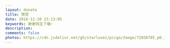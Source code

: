 ```yaml
---
layout: donate
title: 赞赏
date: 2018-12-20 23:13:05
keywords: 谢谢饲主了喵~
description: 
comments: false
photos: https://cdn.jsdelivr.net/gh/starlovei/picgo/Image/72858785_p0.jpg
---
```

